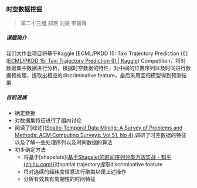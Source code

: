 ### 时空数据挖掘

> 第二十三组 郑煜 刘昊 李嘉霖

##### 课题简介

我们大作业项目将基于Kaggle [ECML/PKDD 15: Taxi Trajectory Prediction (I)]([ECML/PKDD 15: Taxi Trajectory Prediction (I) | Kaggle](https://www.kaggle.com/c/pkdd-15-predict-taxi-service-trajectory-i)) Competition，将对数据集中数据进行分析，根据时空数据的特性，对中间的位置序列以及时间进行数据预处理，提取出相应的discriminative feature，最后采用回归模型得到预测结果

##### 目前进展

- 确定数据
- 对数据集特征进行了组内讨论
- 阅读了[综述]([Spatio-Temporal Data Mining: A Survey of Problems and Methods: ACM Computing Surveys: Vol 51, No 4](https://dl.acm.org/doi/abs/10.1145/3161602)),调研了时空数据的特征以及了解一些处理序列以及时间数据的算法
- 初步确定方法
    - 将基于[shapelets]([基于Shapelet的时间序列分类方法实战 - 知乎 (zhihu.com)](https://zhuanlan.zhihu.com/p/359666547))对spatial trajectory提取discriminative feature
    - 将对连续的经纬度信息进行聚类以便上述操作
    - 分析有效具有周期性的时间特征